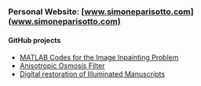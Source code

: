 ### Personal Website: [www.simoneparisotto.com](www.simoneparisotto.com)

#### GitHub projects
* [MATLAB Codes for the Image Inpainting Problem](https://github.com/simoneparisotto/MATLAB-Codes-for-the-Image-Inpainting-Problem)
* [Anisotropic Osmosis Filter](https://github.com/simoneparisotto/Anisotropic-osmosis-filter)
* [Digital restoration of Illuminated Manuscripts](https://github.com/simoneparisotto/Manuscripts-restoration)
